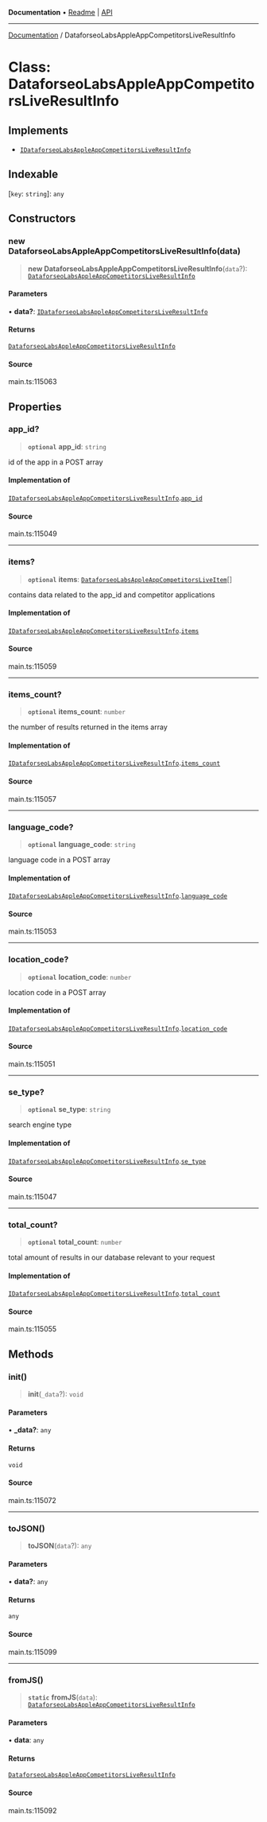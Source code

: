 **Documentation** • [Readme](../README.md) \| [API](../globals.md)

***

[Documentation](../README.md) / DataforseoLabsAppleAppCompetitorsLiveResultInfo

# Class: DataforseoLabsAppleAppCompetitorsLiveResultInfo

## Implements

- [`IDataforseoLabsAppleAppCompetitorsLiveResultInfo`](../interfaces/IDataforseoLabsAppleAppCompetitorsLiveResultInfo.md)

## Indexable

 \[`key`: `string`\]: `any`

## Constructors

### new DataforseoLabsAppleAppCompetitorsLiveResultInfo(data)

> **new DataforseoLabsAppleAppCompetitorsLiveResultInfo**(`data`?): [`DataforseoLabsAppleAppCompetitorsLiveResultInfo`](DataforseoLabsAppleAppCompetitorsLiveResultInfo.md)

#### Parameters

• **data?**: [`IDataforseoLabsAppleAppCompetitorsLiveResultInfo`](../interfaces/IDataforseoLabsAppleAppCompetitorsLiveResultInfo.md)

#### Returns

[`DataforseoLabsAppleAppCompetitorsLiveResultInfo`](DataforseoLabsAppleAppCompetitorsLiveResultInfo.md)

#### Source

main.ts:115063

## Properties

### app\_id?

> **`optional`** **app\_id**: `string`

id of the app in a POST array

#### Implementation of

[`IDataforseoLabsAppleAppCompetitorsLiveResultInfo`](../interfaces/IDataforseoLabsAppleAppCompetitorsLiveResultInfo.md).[`app_id`](../interfaces/IDataforseoLabsAppleAppCompetitorsLiveResultInfo.md#app_id)

#### Source

main.ts:115049

***

### items?

> **`optional`** **items**: [`DataforseoLabsAppleAppCompetitorsLiveItem`](DataforseoLabsAppleAppCompetitorsLiveItem.md)[]

contains data related to the app_id and competitor applications

#### Implementation of

[`IDataforseoLabsAppleAppCompetitorsLiveResultInfo`](../interfaces/IDataforseoLabsAppleAppCompetitorsLiveResultInfo.md).[`items`](../interfaces/IDataforseoLabsAppleAppCompetitorsLiveResultInfo.md#items)

#### Source

main.ts:115059

***

### items\_count?

> **`optional`** **items\_count**: `number`

the number of results returned in the items array

#### Implementation of

[`IDataforseoLabsAppleAppCompetitorsLiveResultInfo`](../interfaces/IDataforseoLabsAppleAppCompetitorsLiveResultInfo.md).[`items_count`](../interfaces/IDataforseoLabsAppleAppCompetitorsLiveResultInfo.md#items_count)

#### Source

main.ts:115057

***

### language\_code?

> **`optional`** **language\_code**: `string`

language code in a POST array

#### Implementation of

[`IDataforseoLabsAppleAppCompetitorsLiveResultInfo`](../interfaces/IDataforseoLabsAppleAppCompetitorsLiveResultInfo.md).[`language_code`](../interfaces/IDataforseoLabsAppleAppCompetitorsLiveResultInfo.md#language_code)

#### Source

main.ts:115053

***

### location\_code?

> **`optional`** **location\_code**: `number`

location code in a POST array

#### Implementation of

[`IDataforseoLabsAppleAppCompetitorsLiveResultInfo`](../interfaces/IDataforseoLabsAppleAppCompetitorsLiveResultInfo.md).[`location_code`](../interfaces/IDataforseoLabsAppleAppCompetitorsLiveResultInfo.md#location_code)

#### Source

main.ts:115051

***

### se\_type?

> **`optional`** **se\_type**: `string`

search engine type

#### Implementation of

[`IDataforseoLabsAppleAppCompetitorsLiveResultInfo`](../interfaces/IDataforseoLabsAppleAppCompetitorsLiveResultInfo.md).[`se_type`](../interfaces/IDataforseoLabsAppleAppCompetitorsLiveResultInfo.md#se_type)

#### Source

main.ts:115047

***

### total\_count?

> **`optional`** **total\_count**: `number`

total amount of results in our database relevant to your request

#### Implementation of

[`IDataforseoLabsAppleAppCompetitorsLiveResultInfo`](../interfaces/IDataforseoLabsAppleAppCompetitorsLiveResultInfo.md).[`total_count`](../interfaces/IDataforseoLabsAppleAppCompetitorsLiveResultInfo.md#total_count)

#### Source

main.ts:115055

## Methods

### init()

> **init**(`_data`?): `void`

#### Parameters

• **\_data?**: `any`

#### Returns

`void`

#### Source

main.ts:115072

***

### toJSON()

> **toJSON**(`data`?): `any`

#### Parameters

• **data?**: `any`

#### Returns

`any`

#### Source

main.ts:115099

***

### fromJS()

> **`static`** **fromJS**(`data`): [`DataforseoLabsAppleAppCompetitorsLiveResultInfo`](DataforseoLabsAppleAppCompetitorsLiveResultInfo.md)

#### Parameters

• **data**: `any`

#### Returns

[`DataforseoLabsAppleAppCompetitorsLiveResultInfo`](DataforseoLabsAppleAppCompetitorsLiveResultInfo.md)

#### Source

main.ts:115092

